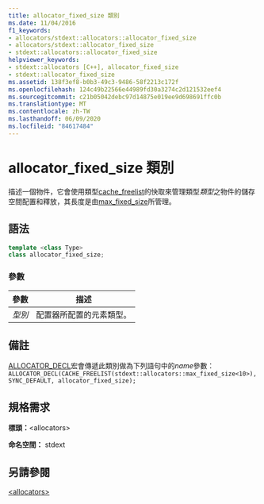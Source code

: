 ```yaml
---
title: allocator_fixed_size 類別
ms.date: 11/04/2016
f1_keywords:
- allocators/stdext::allocators::allocator_fixed_size
- allocators/stdext::allocator_fixed_size
- stdext::allocators::allocator_fixed_size
helpviewer_keywords:
- stdext::allocators [C++], allocator_fixed_size
- stdext::allocator_fixed_size
ms.assetid: 138f3ef8-b0b3-49c3-9486-58f2213c172f
ms.openlocfilehash: 124c49b22566e44989fd30a3274c2d121532eef4
ms.sourcegitcommit: c21b05042debc97d14875e019ee9d698691ffc0b
ms.translationtype: MT
ms.contentlocale: zh-TW
ms.lasthandoff: 06/09/2020
ms.locfileid: "84617484"
---
```

# <a name="allocator_fixed_size-class"></a>allocator_fixed_size 類別

描述一個物件，它會使用類型[cache_freelist](cache-freelist-class.md)的快取來管理類型*類型*之物件的儲存空間配置和釋放，其長度是由[max_fixed_size](max-fixed-size-class.md)所管理。

## <a name="syntax"></a>語法

```cpp
template <class Type>
class allocator_fixed_size;
```

### <a name="parameters"></a>參數

|參數|描述|
|---------------|-----------------|
|*型別*|配置器所配置的元素類型。|

## <a name="remarks"></a>備註

[ALLOCATOR_DECL](allocators-functions.md#allocator_decl)宏會傳遞此類別做為下列語句中的*name*參數：`ALLOCATOR_DECL(CACHE_FREELIST(stdext::allocators::max_fixed_size<10>), SYNC_DEFAULT, allocator_fixed_size);`

## <a name="requirements"></a>規格需求

**標頭：**\<allocators>

**命名空間：** stdext

## <a name="see-also"></a>另請參閱

[\<allocators>](allocators-header.md)
